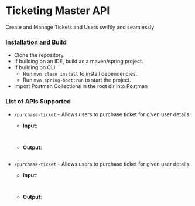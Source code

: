 # Ticketing Master API
Create and Manage Tickets and Users swiftly and seamlessly

### Installation and Build
- Clone the repository.
- If building on an IDE, build as a maven/spring project.
- If building on CLI
  - Run `mvn clean install` to install dependencies.
  - Run `mvn spring-boot:run` to start the project.
- Import Postman Collections in the root dir into Postman

### List of APIs Supported

- `/purchase-ticket` - Allows users to purchase ticket for given user details
  - **Input**: 
  ```
    
  ```
  - **Output**:
  ```

  ```

- `/purchase-ticket` - Allows users to purchase ticket for given user details
    - **Input**:
  ```
    
  ```
    - **Output**:
  ```

  ```
